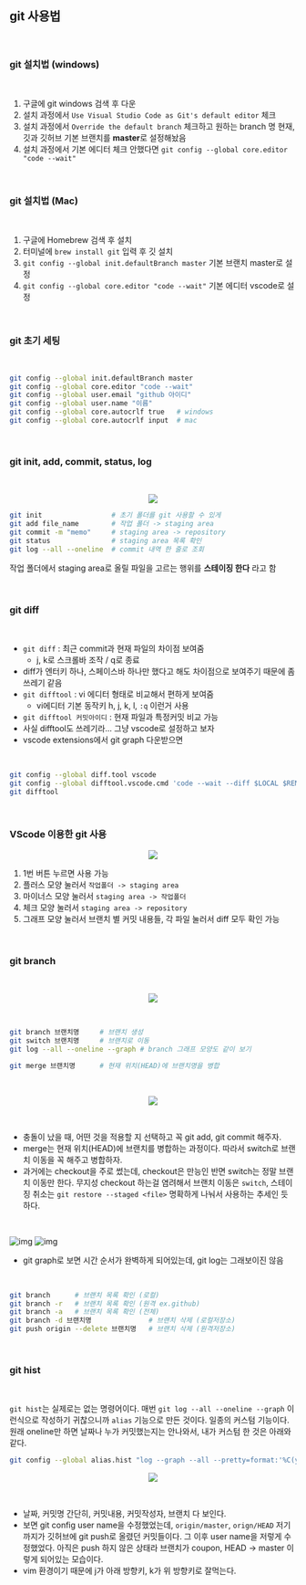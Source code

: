 ## git 사용법

<br>

### git 설치법 (windows)

<br>

1. 구글에 git windows 검색 후 다운
2. 설치 과정에서 `Use Visual Studio Code as Git's default editor` 체크
3. 설치 과정에서 `Override the default branch` 체크하고 원하는 branch 명
   현재, 깃과 깃허브 기본 브랜치를 **master**로 설정해놨음
4. 설치 과정에서 기본 에디터 체크 안했다면 `git config --global core.editor "code --wait"`

<br>

### git 설치법 (Mac)

<br>

1. 구글에 Homebrew 검색 후 설치
2. 터미널에 `brew install git` 입력 후 깃 설치
3. `git config --global init.defaultBranch master` 기본 브랜치 master로 설정
4. `git config --global core.editor "code --wait"` 기본 에디터 vscode로 설정

<br>

### git 초기 세팅

<br>

```bash
git config --global init.defaultBranch master
git config --global core.editor "code --wait"
git config --global user.email "github 아이디"
git config --global user.name "이름"
git config --global core.autocrlf true   # windows
git config --global core.autocrlf input  # mac
```

<br>

### git init, add, commit, status, log

<br>

<p align="center"><img src="./img/img01.png"></img></p>

```bash
git init                 # 초기 폴더를 git 사용할 수 있게
git add file_name        # 작업 폴더 -> staging area
git commit -m "memo"     # staging area -> repository
git status               # staging area 목록 확인
git log --all --oneline  # commit 내역 한 줄로 조회
```

작업 폴더에서 staging area로 올릴 파일을 고르는 행위를 **스테이징 한다** 라고 함

<br>

### git diff

<br>

-   `git diff` : 최근 commit과 현재 파일의 차이점 보여줌
    -   j, k로 스크롤바 조작 / q로 종료
-   diff가 엔터키 하나, 스페이스바 하나만 했다고 해도 차이점으로 보여주기 때문에 좀 쓰레기 같음
-   `git difftool` : vi 에디터 형태로 비교해서 편하게 보여줌
    -   vi에디터 기본 동작키 h, j, k, l, `:q` 이런거 사용
-   `git difftool 커밋아이디` : 현재 파일과 특정커밋 비교 가능
-   사실 difftool도 쓰레기라... 그냥 vscode로 설정하고 보자
-   vscode extensions에서 git graph 다운받으면

<br>

```bash
git config --global diff.tool vscode
git config --global difftool.vscode.cmd 'code --wait --diff $LOCAL $REMOTE'
git difftool
```

<br>

### VScode 이용한 git 사용

<p align="center"><img src="./img/img02.png"></img></p>

1. 1번 버튼 누르면 사용 가능
2. 플러스 모양 눌러서 `작업폴더 -> staging area`
3. 마이너스 모양 눌러서 `staging area -> 작업폴더`
4. 체크 모양 눌러서 `staging area -> repository`
5. 그래프 모양 눌러서 브랜치 별 커밋 내용들, 각 파일 눌러서 diff 모두 확인 가능

<br>

### git branch

<br>

<p align="center"><img src="./img/img03.png"></img></p>

<br>

```bash
git branch 브랜치명     # 브랜치 생성
git switch 브랜치명     # 브랜치로 이동
git log --all --oneline --graph # branch 그래프 모양도 같이 보기

git merge 브랜치명      # 현재 위치(HEAD)에 브랜치명을 병합
```

<br>

<p align="center"><img src="./img/img04.png"></img></p>

<br>

-   충돌이 났을 때, 어떤 것을 적용할 지 선택하고 꼭 git add, git commit 해주자.
-   merge는 현재 위치(HEAD)에 브랜치를 병합하는 과정이다. 따라서 switch로 브랜치 이동을 꼭 해주고 병합하자.
-   과거에는 checkout을 주로 썼는데, checkout은 만능인 반면 switch는 정말 브랜치 이동만 한다. 무지성 checkout 하는걸 염려해서 브랜치 이동은 `switch`, 스테이징 취소는 `git restore --staged <file>` 명확하게 나눠서 사용하는 추세인 듯 하다.

<br>

<left>![img](./img/img05.png)</left> <right>![img](./img/img06.png)</right>

-   git graph로 보면 시간 순서가 완벽하게 되어있는데, git log는 그래보이진 않음

<br>

```bash
git branch      # 브랜치 목록 확인 (로컬)
git branch -r   # 브랜치 목록 확인 (원격 ex.github)
git branch -a   # 브랜치 목록 확인 (전체)
git branch -d 브랜치명              # 브랜치 삭제 (로컬저장소)
git push origin --delete 브랜치명   # 브랜치 삭제 (원격저장소)
```

<br>

### git hist

<br>

`git hist`는 실제로는 없는 명령어이다. 매번 `git log --all --oneline --graph` 이런식으로 작성하기 귀찮으니까 `alias` 기능으로 만든 것이다. 일종의 커스텀 기능이다. 원래 oneline만 하면 날짜나 누가 커밋했는지는 안나와서, 내가 커스텀 한 것은 아래와 같다.

```bash
git config --global alias.hist "log --graph --all --pretty=format:'%C(yellow)[%ad]%C(reset) %C(green)[%h]%C(reset) | %C(white)%s %C(bold red){{%an}}%C(reset) %C(blue)%d%C(reset)' --date=short"
```

<p align="center"><img src="./img/img07.png"></img></p>

<br>

-   날짜, 커밋명 간단히, 커밋내용, 커밋작성자, 브랜치 다 보인다.
-   보면 git config user name을 수정했었는데, `origin/master`, `orign/HEAD` 저기까지가 깃허브에 git push로 올렸던 커밋들이다. 그 이후 user name을 저렇게 수정했었다. 아직은 push 하지 않은 상태라 브랜치가 coupon, HEAD -> master 이렇게 되어있는 모습이다.
-   vim 환경이기 때문에 j가 아래 방향키, k가 위 방향키로 잘먹는다.
